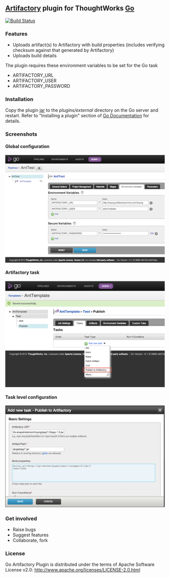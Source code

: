## [Artifactory](http://www.jfrog.com/home/v_artifactorypro_overview) plugin for ThoughtWorks [Go](http://www.go.cd/)

[![Build Status](https://snap-ci.com/tusharm/go-artifactory-plugin/branch/master/build_image)](https://snap-ci.com/tusharm/go-artifactory-plugin/branch/master)

### Features

+ Uploads artifact(s) to Artifactory with build properties (includes verifying checksum against that generated by Artifactory)
+ Uploads build details 

The plugin requires these environment variables to be set for the Go task

+ ARTIFACTORY_URL 
+ ARTIFACTORY_USER
+ ARTIFACTORY_PASSWORD


### Installation

Copy the plugin [jar](https://github.com/tusharm/go-artifactory-plugin/releases) to the _plugins/external_ directory 
on the Go server and restart. Refer to "Installing a plugin" section of [Go Documentation](http://www.thoughtworks.com/products/docs/go/current/help/go_plugins_basics.html) for details.


### Screenshots


#### Global configuration
![](images/artifactory_config.png?raw=true)


#### Artifactory task 
![](images/artifactory_task.png?raw=true)


#### Task level configuration 
![](images/task_config.png?raw=true)


### Get involved

- Raise bugs
- Suggest features
- Collaborate, fork


### License

Go Artifactory Plugin is distributed under the terms of Apache Software License v2.0: http://www.apache.org/licenses/LICENSE-2.0.html

